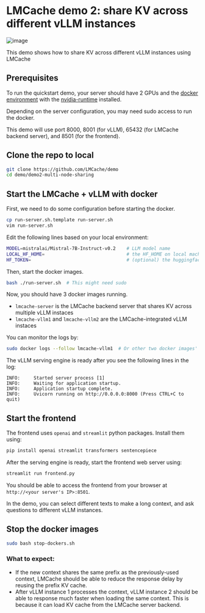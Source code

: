 # LMCache demo 2: share KV across different vLLM instances

![image](https://github.com/user-attachments/assets/123aba98-0bb9-4067-a061-f2b311a6cafd)

This demo shows how to share KV across different vLLM instances using LMCache


## Prerequisites
To run the quickstart demo, your server should have 2 GPUs and the [docker environment](https://docs.docker.com/engine/install/) with the [nvidia-runtime](https://docs.nvidia.com/datacenter/cloud-native/container-toolkit/latest/install-guide.html) installed.

Depending on the server configuration, you may need sudo access to run the docker.

This demo will use port 8000, 8001 (for vLLM), 65432 (for LMCache backend server), and 8501 (for the frontend).

## Clone the repo to local
```bash
git clone https://github.com/LMCache/demo
cd demo/demo2-multi-node-sharing
```

## Start the LMCache + vLLM with docker 

First, we need to do some configuration before starting the docker.
```bash
cp run-server.sh.template run-server.sh
vim run-server.sh
```

Edit the following lines based on your local environment:
```bash
MODEL=mistralai/Mistral-7B-Instruct-v0.2    # LLM model name
LOCAL_HF_HOME=                              # the HF_HOME on local machine. vLLM will try finding/dowloading the models here
HF_TOKEN=                                   # (optional) the huggingface token to access some special models
```

Then, start the docker images. 
```bash
bash ./run-server.sh  # This might need sudo
```

Now, you should have 3 docker images running.
- `lmcache-server` is the LMCache backend server that shares KV across multiple vLLM instaces
- `lmcache-vllm1` and `lmcache-vllm2` are the LMCache-integrated vLLM instaces 

You can monitor the logs by:
```bash
sudo docker logs --follow lmcache-vllm1  # Or other two docker images' name
```

The vLLM serving engine is ready after you see the following lines in the log:
```text
INFO:     Started server process [1]
INFO:     Waiting for application startup.
INFO:     Application startup complete.
INFO:     Uvicorn running on http://0.0.0.0:8000 (Press CTRL+C to quit)
```

## Start the frontend

The frontend uses `openai` and `streamlit` python packages. Install them using:
```bash
pip install openai streamlit transformers sentencepiece
```

After the serving engine is ready, start the frontend web server using:
```bash
streamlit run frontend.py
```

You should be able to access the frontend from your browser at `http://<your server's IP>:8501`.

In the demo, you can select different texts to make a long context, and ask questions to different vLLM instances.

## Stop the docker images
```bash
sudo bash stop-dockers.sh
```

### What to expect:

- If the new context shares the same prefix as the previously-used context, LMCache should be able to reduce the response delay by reusing the prefix KV cache.
- After vLLM instance 1 processes the context, vLLM instance 2 should be able to response much faster when loading the same context. This is because it can load KV cache from the LMCache server backend.
